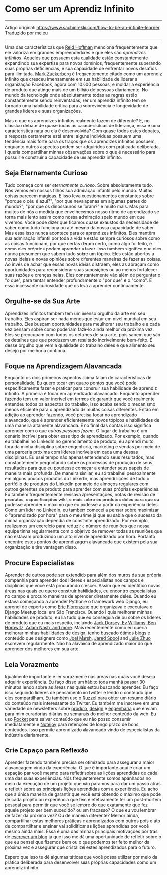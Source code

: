 # Como ser um Aprendiz Infinito

---

Artigo original: <https://www.sachinrekhi.com/how-to-be-an-infinite-learner>\
Traduzido por [meleu](https://github.com/meleu)

---

Uma das características que [Reid Hoffman](https://twitter.com/reidhoffman) menciona frequentemente que ele valoriza em grandes empreendedores é que eles são *aprendizes infinitos*. Aqueles que possuem esta qualidade estão constantemente expandindo sua expertise para novos domínios, frequentemente superando suas próprias deficiências, e sua capacidade de enfrentar novos desafios para ilimitada. [Mark Zuckerberg](https://www.facebook.com/zuck) é frequentemente citado como um aprendiz infinito que cresceu imensamente em sua habilidade de liderar a organização Facebook, agora com 10.000 pessoas, e moldar a experiência de produto que atinge mais de um bilhão de pessoas diariamente. No mundo da tecnologia onde absolutamente todas as regras estão constantemente sendo reinventadas, ser um aprendiz infinito tem se tornado uma habilidade crítica para a sobrevivência e longevidade de grandes líderes e suas organizações.

Mas o que os aprendizes infinitos realmente fazem de diferente? E, no clássico debate de quase todas as características de liderança, essa é uma característica nata ou ela é desenvolvida? Com quase todos estes debates, a resposta certamente está entre:
alguns individuas possuem uma tendência mais forte para os traços que os aprendizes infinitos possuem, enquanto outros aspectos podem ser adquiridos com práticada deliberada. I queria compartilhar minhas observações sobre o que é necessário para possuir e construir a capacidade de um aprendiz infinito.


## Seja Eternamente Curioso

Tudo começa com ser *eternamente curioso*. Sobre absolutamente tudo.
Nós vemos em nossos filhos sua admiração infantil pelo mundo. Muitas coisas parecem mágicas. E isso leva questionamentos constantes sobre "porque o céu é azul?", "por que neva apenas em algumas partes do mundo?", "por que os dinossauros se foram?" e muito mais. Mas para muitos de nós a medida que envelhecemos nosso ritmo de aprendizado se torna mais lento assim como nossa admiração spelo mundo em que vivemos.
Você pode dizer que ficamos quase exaustos da necessidade de saber como tudo funciona ou até mesmo da nossa capacidade de saber. Mas essa isso nunca acontece para os aprendizes infinitos. Eles mantêm sua admiração infantil por toda a vida e estão sempre curiosos sobre como as coisas funcionam, por que certas deram certo, como algo foi feito, e como eles próprios podem aprender a fazer. Isso também significa que eles nunca presumem que sabem tudo sobre um tópico. Eles estão abertos a novas ideias e novas opiniões sobre diferentes maneiras de fazer as coisas. Ao invés de achar que essas novas ideias distraem, eles as abraçam como oportunidades para reconsiderar suas suposições ou ao menos fortalecer suas razões e crenças nelas. Eles constantemente vão além de perguntar o "o que", para tentar entender profundamente o "por que" e o "como". E essa incessante curiosidade que os leva a aprender continuamente.


## Orgulhe-se da Sua Arte

Aprendizes infinitos também tem um imenso orgulho da arte em seu trabalho. Eles aspiran ser nada menos que estar em nível mundial em seu trabalho. Eles buscam oportunidades para meulhorar seu trabalho e a cada vez pensam sobre como poderiam fazê-lo ainda melhor da próxima vez. Eles se preocupam com todos os detalhes de sua arte, pois sabem que são os detalhes que que produzem um resultado incrivelmente bem-feito. É desse orgulho que vem a qualidade do trabalho deles e que alimento seu desejo por melhoria contínua.


## Foque na Aprendizagem Alavancada

Enquanto os dois primeiros aspectos acima falam de características de personalidade, Eu quero tocar em quatro pontos que você pode especificamente fazer e praticar para consruir sua habilidade de aprendiz infinito. A primeira é focar em aprendizado alavancado. Enquanto aprender fazendo tem um valor incrível em termos de garantir que você realmente entendeu todos os aspectos do trabalho, isso acaba sendo o mecanismo menos eficiente para o aprendizado de muitas coisas diferentes. Então em adição ao aprender fazendo, você precisa focar no aprendizado alavancado, que é aprender eficientemente novos tópicos e habilidades de uma maneira altamente alavancada. E no final das contas isso significa aprender com o que *outras pessoas fazem*. O lugar de trabalho é um cenário incrível para obter esse tipo de aprendizado. Por exemplo, quando eu trabalhei no LinkedIn no gerenciamento de produto, eu aprendi muito fora da minha disciplina sobre engenharia, marketing e vendas por meio de uma parceria próxima com líderes incríveis em cada uma dessas disciplinas. Eu usei tempo não apenas entendendo seus resultados, mas constantemente perguntando sobre os processos de produção de seus resultados para que eu poudesse começar a entender seus papéis de maneira mais profunda. De maneira similar, eu só trabalhei pessoalmente em alguns poucos produtos do LinkedIn, mas aprendi lições de todo o portfólio de produtos do LinkedIn por meio de almoços regulares com outros gerentes de produto para aprender com suas próprias experiências. Eu também frequentemente revisava apresentações, notas de revisão de produtos, especificações wiki, e mais sobre os produtos deles para que eu pudesse aprender o máximo que eu pudesse a partir da experiência deles. Como um líder no LinkedIn, eu também comecei a pensar sobre maximizar o "aprendizado por hora" para o meu time já que eu sabia que o sucesso da minha organização dependia de constante aprendizado. Por exemplo, realizamos um exercício para reduzir o número de reuniões que nossa equipe tinha regularmente com o objetivo de remover todas as reuniões que não estavam produzindo um alto nível de aprendizado por hora. Portanto encontre estes pontos de aprendizagem alavancada que existem pela sua organização e tire vantagem disso.


## Procure Especialistas

Aprender de outros pode ser extendido para além dos muros da sua própria companhia para aprender dos líderes e especialistas nos campos e diciplinas que você está procurando crescer. Assim que eu identifico novas áreas nas quais eu quero construir habilidades, eu encontro especialistas no campo e procuro maneiras de aprender diretamente deles. Quando eu estava começando a aprender Python e o framework web Django, eu aprendi de experts como [Eric Florenzano](https://twitter.com/ericflo) que organizava e executava o Django Meetup local em São Francisco. Quando I quis melhorar minhas habilidades de produto, eu lia tudo que eu conseguia de ou sobre os líderes de produto que eu mais respeito, incluindo [Jack Dorsey, Ev Williams, Ben Horowitz, Adam Nash, and more](http://www.sachinrekhi.com/blog/2013/02/11/top-10-posts-on-product-management-from-the-industrys-best). Mais recentemente como eu queria melhorar minhas habilidades de design, tenho buscado ótimos blogs e conteúdo que designers como [Joel Marsh](http://thehipperelement.com/), [Jared Spool](http://www.uie.com/) and [Julie Zhuo](https://medium.com/@joulee) escrevem regularmente. Não há alavanca de aprendizado maior do que aprender dos melhores em sua arte.


## Leia Vorazmente

Igualmente importante é ler vorazmente nas áreas nas quais você deseja adquirir experiência. Eu faço disso um hábito toda manhã passar 30 minutos lendo sobre as áreas nas quais estou buscando aprender. Eu faço isso seguindo líderes de pensamento no twitter e lendo o conteúdo que eles compartilham. Eu também uso o [Nuzzel](http://nuzzel.com/) para obter um resumo diário do conteúdo mais interessante do Twitter. Eu também me inscreve em uma variedade de newsletters sobre [produto](https://pivotservices.curated.co/), [design](http://uimovement.com/) e [engenharia](http://www.pycoders.com/) que enviam para mim curadorias diárias ou semanais do melhor conteúdo da web. Eu uso [Pocket](https://getpocket.com/) para salvar conteúdo que eu não posso consumir imediatamente e [Notejoy](https://notejoy.com/) para retenções de longo prazo de bons conteúdos. Isso permite aprendizado alavancado vindo de especialistas da indústria diariamente.


## Crie Espaço para Reflexão

Aprender fazendo também precisa ser otimizado para assegurar a maior alavancagem vinda da experiência. O que é importante aqui é criar um espação par você mesmo para refletir sobre as lições aprendidas de cada uma das suas experiências. Nós frequentemente somos apanhados no meio da execução de um projeto que não paramos para dar um passo atrás e refletir sobre as principais lições aprendidas com a experiência.
Eu acho que a única maneira de garantir que você está obtendo o máximo que pode de cada projeto ou experiência que tem é efetivamente ter um post-mortem pessoal para permitir que você se lembre do que exatamente que fez aquele projeto ser bem sucedido? ou um fracasso? O que eu vou lembrar de fazer da próxima vez? Ou de maneira diferente? Melhor ainda, compartilhar estas melhores práticas e aprendizados com outros pois o ato de compartilhar e ensinar vai solidificar as lições aprendidas por você mesmo ainda mais. Essa é uma das minhas principais motivações por trás de [escrever um blog](http://www.sachinrekhi.com/) já que isso me dá uma oportunidade de refletir sobre o que eu pensei que fizemos bem ou o que podemos ter feito melhor da próxima vez e assegurar que cristalizei estes aprendizados para o futuro.

Espero que isso te dê algumas táticas que você possa utilizar por meio da prática deliberada para desenvolver suas próprias capacidades como um aprendiz infinito.


